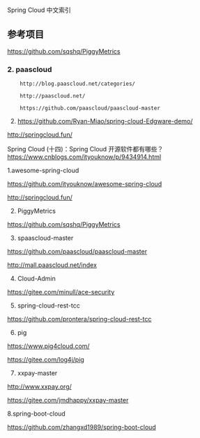 
#

Spring Cloud 中文索引

## 参考项目


https://github.com/sqshq/PiggyMetrics

### 2. paascloud

        http://blog.paascloud.net/categories/

        http://paascloud.net/

        https://github.com/paascloud/paascloud-master

2. https://github.com/Ryan-Miao/spring-cloud-Edgware-demo/


http://springcloud.fun/



Spring Cloud (十四)：Spring Cloud 开源软件都有哪些？
https://www.cnblogs.com/ityouknow/p/9434914.html

1.awesome-spring-cloud

https://github.com/ityouknow/awesome-spring-cloud

http://springcloud.fun/


2. PiggyMetrics


https://github.com/sqshq/PiggyMetrics

3. spaascloud-master

https://github.com/paascloud/paascloud-master

http://mall.paascloud.net/index


4. Cloud-Admin

https://gitee.com/minull/ace-security

5. spring-cloud-rest-tcc

https://github.com/prontera/spring-cloud-rest-tcc


6. pig

https://www.pig4cloud.com/

https://gitee.com/log4j/pig

7.  xxpay-master

http://www.xxpay.org/

https://gitee.com/jmdhappy/xxpay-master




8.spring-boot-cloud

https://github.com/zhangxd1989/spring-boot-cloud




